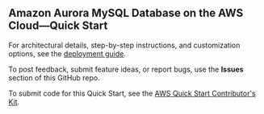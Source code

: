 ## Amazon Aurora MySQL Database on the AWS Cloud—Quick Start

For architectural details, step-by-step instructions, and customization options, see the [deployment guide](https://fwd.aws/8xwxP).

To post feedback, submit feature ideas, or report bugs, use the **Issues** section of this GitHub repo. 

To submit code for this Quick Start, see the [AWS Quick Start Contributor's Kit](https://aws-quickstart.github.io/).
